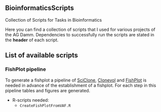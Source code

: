 ## BioinformaticsScripts
Collection of Scripts for Tasks in Bioinformatics 

Here you can find a collection of scripts that I used for various projects of the AG Damm. Dependencies to successfully run the scripts are stated in the __header__ of each script.

## List of available scripts

### FishPlot pipeline

To generate a fishplot a pipeline of [SciClone](https://github.com/genome/sciclone), [Clonevol](https://github.com/hdng/clonevol) and [FishPlot](https://github.com/chrisamiller/fishplot) is needed in advance of the establishment of a fishplot. For each step in this pipeline tables and figures are generated.

 + R-scripts needed:
	+ `CreateFishPlotFromVAF.R `
